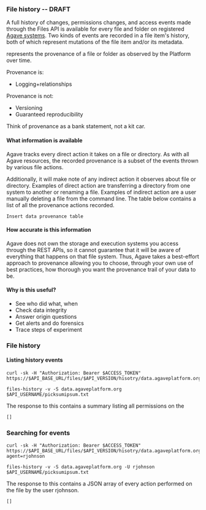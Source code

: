 ### File history -- **DRAFT**

A full history of changes, permissions changes, and access events made through the Files API is available for every file and folder on registered <a href="#systems">Agave systems</a>. Two kinds of events are recorded in a file item's history, both of which represent mutations of the file item and/or its metadata. 

represents the provenance of a file or folder as observed by the Platform over time. 

Provenance is:
* Logging+relationships

Provenance is not:    
* Versioning
* Guaranteed reproducibility

Think of provenance as a bank statement, not a kit car.

#### What information is available  

Agave tracks every direct action it takes on a file or directory. As with all Agave resources, the recorded provenance is a subset of the events thrown by various file actions. 

Additionally, it will make note of any indirect action it observes about file or directory. Examples of direct action are transferring a directory from one system to another or renaming a file. Examples of indirect action are a user manually deleting a file from the command line. The table below contains a list of all the provenance actions recorded.

<pre><code>Insert data provenance table
</code></pre>

#### How accurate is this information  

Agave does not own the storage and execution systems you access through the REST APIs, so it cannot guarantee that it will be aware of everything that happens on that file system. Thus, Agave takes a best-effort approach to provenance allowing you to choose, through your own use of best practices, how thorough you want the provenance trail of your data to be.

#### Why is this useful?  

<ul>
<li>See who did what, when</li>
<li>Check data integrity</li>
<li>Answer origin questions</li>
<li>Get alerts and do forensics</li>
<li>Trace steps of experiment</li>
</ul>

### File history  

#### Listing history events  

```shell
curl -sk -H "Authorization: Bearer $ACCESS_TOKEN" https://$API_BASE_URL/files/$API_VERSION/hisotry/data.agaveplatform.org/$API_USERNAME/picksumipsum.txt
```


```plaintext
files-history -v -S data.agaveplatform.org $API_USERNAME/picksumipsum.txt
``` 


The response to this contains a summary listing all permissions on the

```javascript
[]
```

### Searching for events  

```shell
curl -sk -H "Authorization: Bearer $ACCESS_TOKEN" https://$API_BASE_URL/files/$API_VERSION/hisotry/data.agaveplatform.org/$API_USERNAME/picksumipsum.txt?agent=rjohnson
```


```plaintext
files-history -v -S data.agaveplatform.org -U rjohnson $API_USERNAME/picksumipsum.txt
``` 


The response to this contains a JSON array of every action performed on the file by the user rjohnson.

```javascript
[]
```